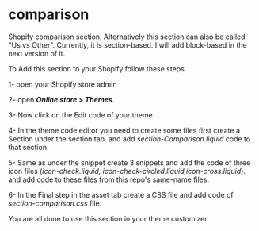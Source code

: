 # comparison
Shopify comparison section, Alternatively this section can also be called "Us vs Other". Currently, it is section-based. I will add block-based in the next version of it.

To Add this section to your Shopify follow these steps.

1- open your Shopify store admin

2- open _**Online store > Themes**_.

3- Now click on the Edit code of your theme.

4- In the theme code editor you need to create some files first create a Section under the section tab. and add _section-Comparison.liquid_ code to that section.

5- Same as under the snippet create 3 snippets and add the code of three icon files (_icon-check.liquid, icon-check-circled.liquid,icon-cross.liquid_). and add code to these files from this repo's same-name files.

6- In the Final step in the asset tab create a CSS file and add code of _section-comparison.css_ file.

You are all done to use this section in your theme customizer.
